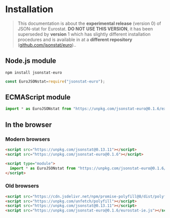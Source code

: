 # Installation

> This documentation is about the **experimental release** (version 0) of JSON-stat for Eurostat. **DO NOT USE THIS VERSION**, it has been superseded by **version** 1 which has slightly different installation procedures and is available in at a **different repository** ([github.com/jsonstat/euro](https://github.com/jsonstat/euro))..

## Node.js module

```
npm install jsonstat-euro
```

```js
const EuroJSONstat=require("jsonstat-euro");
```

## ECMAScript module

```js
import * as EuroJSONstat from "https://unpkg.com/jsonstat-euro@0.1.6/export.mjs";
```

## In the browser

### Modern browsers

```html
<script src="https://unpkg.com/jsonstat@0.13.11"></script>
<script src="https://unpkg.com/jsonstat-euro@0.1.6"></script>
```

```html
<script type="module">
  import * as EuroJSONstat from "https://unpkg.com/jsonstat-euro@0.1.6/export.mjs";
</script>
```

### Old browsers

```html
<script src="https://cdn.jsdelivr.net/npm/promise-polyfill@8/dist/polyfill.min.js"></script>
<script src="https://unpkg.com/unfetch/polyfill"></script>
<script src="https://unpkg.com/jsonstat@0.13.11"></script>
<script src="https://unpkg.com/jsonstat-euro@0.1.6/eurostat-ie.js"></script>
```
